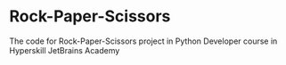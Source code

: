 # Rock-Paper-Scissors
The code for Rock-Paper-Scissors project in Python Developer course in Hyperskill JetBrains Academy
